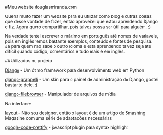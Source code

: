 #Meu website douglasmiranda.com

Queria muito fazer um website para eu utilizar como blog e outras coisas que desse vontade de fazer, então aproveitei que estou aprendendo Django e fiz. Agora quero compartilhar, pois talvez possa ser útil para alguém. :)

Na verdade tentei escrever o máximo em português até nomes de variaveis, pois em inglês temos bastante exemplos, conteúdo e fontes de pesquisa. Já para quem não sabe o outro idioma e está aprendendo talvez seja até difícil quando código, comentários e tudo mais é em inglês.

##Utilizados no projeto

[Django](https://www.djangoproject.com/) - Um ótimo framework para desenvolvimento web em Python

[django-grappelli](https://github.com/sehmaschine/django-grappelli) - Um skin para o painel de administração do Django, gostei bastante dele. :)

[django-filebrowser](https://github.com/sehmaschine/django-filebrowser) - Manipulador de arquivos de mídia

Na interface:

[layout](http://coding.smashingmagazine.com/2009/08/04/designing-a-html-5-layout-from-scratch/) - Não sou designer, então o layout é de um artigo de Smashing Magazine com uma série de adaptações necessárias

[google-code-prettify](http://code.google.com/p/google-code-prettify/) - javascript plugin para syntax highlight
